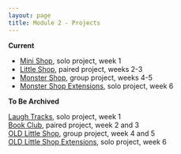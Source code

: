 ```yaml
---
layout: page
title: Module 2 - Projects
---
```

**Current**

* [Mini Shop](https://github.com/turingschool-examples/mini_shop), solo project, week 1  
* [Little Shop](https://github.com/turingschool-examples/little_shop), paired project, weeks 2-3  
* [Monster Shop](https://github.com/turingschool-examples/monster_shop), group project, weeks 4-5
* [Monster Shop Extensions](https://github.com/turingschool-examples/monster_shop_final), solo project, week 6

**To Be Archived**

[Laugh Tracks](https://github.com/turingschool-projects/laugh_tracks), solo project, week 1  
[Book Club](https://github.com/turingschool-projects/BookClub), paired project, week 2 and 3  
[OLD Little Shop](https://github.com/turingschool-projects/little_shop_v2), group project, week 4 and 5  
[OLD Little Shop Extensions](https://github.com/turingschool-projects/little_shop_v2/blob/master/solo-project-extensions.md), solo project, week 6
